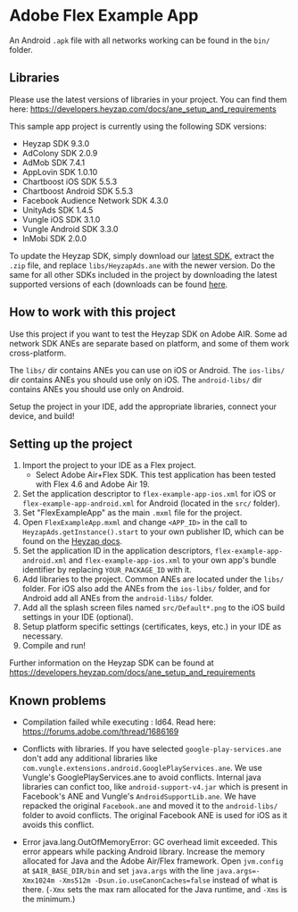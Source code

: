 # Adobe Flex Example App

An Android `.apk` file with all networks working can be found in the `bin/` folder.


## Libraries

Please use the latest versions of libraries in your project. You can find them here:
https://developers.heyzap.com/docs/ane_setup_and_requirements

This sample app project is currently using the following SDK versions:

- Heyzap SDK 9.3.0
- AdColony SDK 2.0.9
- AdMob SDK 7.4.1
- AppLovin SDK 1.0.10
- Chartboost iOS SDK 5.5.3
- Chartboost Android SDK 5.5.3
- Facebook Audience Network SDK 4.3.0
- UnityAds SDK 1.4.5
- Vungle iOS SDK 3.1.0
- Vungle Android SDK 3.3.0
- InMobi SDK 2.0.0

To update the Heyzap SDK, simply download our [latest SDK](https://developers.heyzap.com/sdk/download?platform=air),
extract the `.zip` file, and replace `libs/HeyzapAds.ane` with the newer version. Do the same for all other SDKs included in the project by downloading the latest supported versions of each (downloads can be found [here](https://developers.heyzap.com/docs/ane_setup_and_requirements).

## How to work with this project

Use this project if you want to test the Heyzap SDK on Adobe AIR.
Some ad network SDK ANEs are separate based on platform, and some of them work cross-platform.

The `libs/` dir contains ANEs you can use on iOS or Android.
The `ios-libs/` dir contains ANEs you should use only on iOS.
The `android-libs/` dir contains ANEs you should use only on Android.

Setup the project in your IDE, add the appropriate libraries, connect your device, and build!

## Setting up the project

1. Import the project to your IDE as a Flex project.
    - Select Adobe Air+Flex SDK. This test application has been tested with Flex 4.6 and Adobe Air 19.
1. Set the application descriptor to `flex-example-app-ios.xml` for iOS or `flex-example-app-android.xml` for Android (located in the `src/` folder).
1. Set "FlexExampleApp" as the main `.mxml` file for the project.
1. Open `FlexExampleApp.mxml` and change `<APP_ID>` in the call to `HeyzapAds.getInstance().start` to your own publisher ID, which can be found on the [Heyzap docs](https://developers.heyzap.com/docs/ane_setup_and_requirements).
1. Set the application ID in the application descriptors, `flex-example-app-android.xml` and `flex-example-app-ios.xml` to your own app's bundle identifier by replacing `YOUR_PACKAGE_ID` with it.
1. Add libraries to the project. Common ANEs are located under the `libs/` folder. For iOS also add the ANEs from the `ios-libs/` folder, and for Android add all ANEs from the `android-libs/` folder.
1. Add all the splash screen files named `src/Default*.png` to the iOS build settings in your IDE (optional).
1. Setup platform specific settings (certificates, keys, etc.) in your IDE as necessary.
1. Compile and run!

Further information on the Heyzap SDK can be found at https://developers.heyzap.com/docs/ane_setup_and_requirements


## Known problems

- Compilation failed while executing : ld64. Read here: https://forums.adobe.com/thread/1686169

- Conflicts with libraries. If you have selected `google-play-services.ane` don't add any additional
libraries like `com.vungle.extensions.android.GooglePlayServices.ane`. We use Vungle's GooglePlayServices.ane to avoid conflicts.
Internal java libraries can confict too, like `android-support-v4.jar` which is present in Facebook's ANE and Vungle's `AndroidSupportLib.ane`. We have repacked the original
`Facebook.ane` and moved it to the `android-libs/` folder to avoid conflicts. The original Facebook ANE is used for iOS as it avoids this conflict.

- Error java.lang.OutOfMemoryError: GC overhead limit exceeded. This error appears while packing Android library. 
Increase the memory allocated for Java and the Adobe Air/Flex framework. Open `jvm.config` at `$AIR_BASE_DIR/bin` and set `java.args` with the line `java.args=-Xmx1024m -Xms512m -Dsun.io.useCanonCaches=false` instead of what is there. (`-Xmx` sets the max ram allocated for the Java runtime, and `-Xms` is the minimum.)

